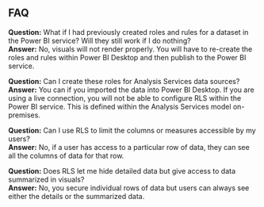 ## FAQ
**Question:** What if I had previously created roles and rules for a dataset in the Power BI service? Will they still work if I do nothing?  
**Answer:** No, visuals will not render properly. You will have to re-create the roles and rules within Power BI Desktop and then publish to the Power BI service.

**Question:** Can I create these roles for Analysis Services data sources?  
**Answer:** You can if you imported the data into Power BI Desktop. If you are using a live connection, you will not be able to configure RLS within the Power BI service. This is defined within the Analysis Services model on-premises.

**Question:** Can I use RLS to limit the columns or measures accessible by my users?  
**Answer:** No, if a user has access to a particular row of data, they can see all the columns of data for that row.

**Question:** Does RLS let me hide detailed data but give access to data summarized in visuals?  
**Answer:** No, you secure individual rows of data but users can always see either the details or the summarized data.

